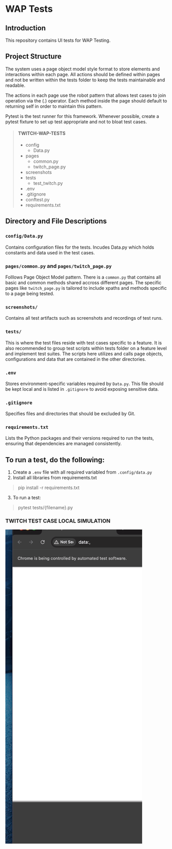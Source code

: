 # WAP Tests

## Introduction

This repository contains UI tests for WAP Testing.

## Project Structure

The system uses a page object model style format to store elements and interactions within each page. All actions should be defined within pages and not be written within the tests folder to keep the tests maintainable and readable.

The actions in each page use the robot pattern that allows test cases to join operation via the (.) operator.
Each method inside the page should default to returning self in order to maintain this pattern.

Pytest is the test runner for this framework. Whenever possible, create a pytest fixture to set up test appropriate and not to bloat test cases.

> #### **TWITCH-WAP-TESTS**
>
> - config
>   - Data.py
> - pages
>   - common.py
>   - twitch_page.py
> - screenshots
> - tests
>   - test_twitch.py
> - .env
> - .gitignore
> - conftest.py
> - requirements.txt 

## Directory and File Descriptions

### `config/Data.py`
Contains configuration files for the tests. Incudes Data.py which holds constants and data used in the test cases.

### `pages/common.py` and `pages/twitch_page.py`
Folllows Page Object Model pattern. There is a `common.py` that contains all basic and common methods shared accross different pages. The specific pages like `twitch_page.py` is tailored to include xpaths and methods specific to a page being tested.

### `screenshots/`
Contains all test artifacts such as screenshots and recordings of test runs.

### `tests/`
This is where the test files reside with test cases specific to a feature. It is also recommended to group test scripts within tests folder on a feature level and implement test suites. The scripts here utilizes and calls page objects, configurations and data that are contained in the other directories.

### `.env`
Stores environment-specific variables required by `Data.py`. This file should be kept local and is listed in `.gitignore` to avoid exposing sensitive data.

### `.gitignore`
Specifies files and directories that should be excluded by Git.

### `requirements.txt`
Lists the Python packages and their versions required to run the tests, ensuring that dependencies are managed consistently.

## To run a test, do the following:

1. Create a `.env` file with all required variabled from `.config/data.py`
2. Install all libraries from requirements.txt
> pip install -r requirements.txt
3. To run a test:
> pytest tests/{filename}.py

### TWITCH TEST CASE LOCAL SIMULATION

![Twitch Streamer Navigation](TWITCH_TEST_RUN.gif)